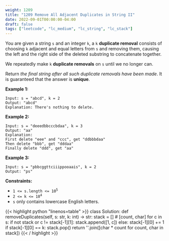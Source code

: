 ```yaml
---
weight: 1209
title: "1209 Remove All Adjacent Duplicates in String II"
date: 2022-09-01T00:00:00-04:00
draft: false
tags: ["leetcode", "lc_medium", "lc_string", "lc_stack"]
---
```


You are given a string `s` and an integer `k`, a `k` **duplicate removal** consists of choosing `k` adjacent and equal letters from `s` and removing them, causing the left and the right side of the deleted substring to concatenate together.

We repeatedly make `k` **duplicate removals** on `s` until we no longer can.

Return _the final string after all such duplicate removals have been made_. It is guaranteed that the answer is **unique**.

**Example 1:**
```
Input: s = "abcd", k = 2
Output: "abcd"
Explanation: There's nothing to delete.
```
**Example 2:**
```
Input: s = "deeedbbcccbdaa", k = 3
Output: "aa"
Explanation: 
First delete "eee" and "ccc", get "ddbbbdaa"
Then delete "bbb", get "dddaa"
Finally delete "ddd", get "aa"
```
**Example 3:**
```
Input: s = "pbbcggttciiippooaais", k = 2
Output: "ps"
```

**Constraints:**
- <code>1 <= s.length <= 10<sup>5</sup></code>
- <code>2 <= k <= 10<sup>4</sup></code>
- `s` only contains lowercase English letters.

<div class="tabs"></div>
<div class="tab-content">
<div id="python" class="lang">
{{< highlight python "linenos=table" >}}
class Solution:
    def removeDuplicates(self, s: str, k: int) -> str:
        stack = []  # [count, char]
        for c in s:
            if not stack or c != stack[-1][1]:
                stack.append([1, c])
            else:
                stack[-1][0] += 1
                if stack[-1][0] == k:
                    stack.pop()
        return ''.join([char * count for count, char in stack])
{{< / highlight >}}
</div>
</div>
